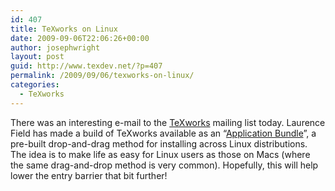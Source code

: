 ```yaml
---
id: 407
title: TeXworks on Linux
date: 2009-09-06T22:06:26+00:00
author: josephwright
layout: post
guid: http://www.texdev.net/?p=407
permalink: /2009/09/06/texworks-on-linux/
categories:
  - TeXworks
---
```

There was an interesting e-mail to the <a title="TeXworks - lowering the entry barrier to the TeX world" href="http://www.texworks.org">TeXworks</a> mailing list today. Laurence Field has made a build of TeXworks available as an “<a title="Application Bundles for Linux" href="http://www.appbundles.org">Application Bundle</a>”, a pre-built drop-and-drag method for installing across Linux distributions. The idea is to make life as easy for Linux users as those on Macs (where the same drag-and-drop method is very common). Hopefully, this will help lower the entry barrier that bit further!

